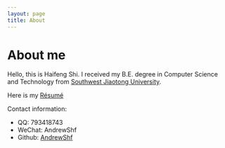 ```yaml
---
layout: page
title: About
---
```


# About me

Hello, this is Haifeng Shi. I received my B.E. degree in Computer Science and Technology from [Southwest Jiaotong University][swjtu].

Here is my [R&eacute;sum&eacute;][r]

Contact information:

+ QQ: 793418743
+ WeChat:  AndrewShf
+ Github:    [AndrewShf][g]



[swjtu]: https://en.swjtu.edu.cn/
[g]: https://github.com/AndrewShf
[r]: /CV-HaifengShi.pdf
